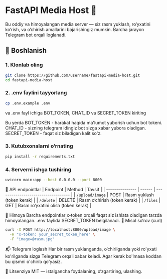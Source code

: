 # FastAPI Media Host 🎯

Bu oddiy va himoyalangan media server — siz rasm yuklash, ro‘yxatini ko‘rish, va o‘chirish amallarini bajarishingiz mumkin. Barcha jarayon Telegram bot orqali loglanadi.

## 🚀 Boshlanish

### 1. Klonlab oling

```bash
git clone https://github.com/username/fastapi-media-host.git
cd fastapi-media-host
```
### 2. .env faylini tayyorlang
```bash
cp .env.example .env
```
va .env fayl ichiga BOT_TOKEN, CHAT_ID va SECRET_TOKEN kiriting

Bu yerda BOT_TOKEN - harakat haqida ma'lumot yuborish uchun bot tokeni.
         CHAT_ID - sizning telegram idingiz bot sizga xabar yubora oladigan.
         SECRET_TOKEN - faqat siz biladigan kalit so'z. 

### 3. Kutubxonalarni o‘rnating
```bash
pip install -r requirements.txt
```
### 4. Serverni ishga tushiring
```bash
uvicorn main:app --host 0.0.0.0 --port 8000
```
📡 API endpointlar
| Endpoint        | Method | Tavsif                              |
| --------------- | ------ | ----------------------------------- |
| `/upload/image` | POST   | Rasm yuklash (token kerak)          |
| `/delete`       | DELETE | Rasm o‘chirish (token kerak)        |
| `/files`        | GET    | Rasm ro‘yxatini olish (token kerak) |

🔐 Himoya
Barcha endpointlar x-token orqali faqat siz ishlata oladigan tarzda himoyalangan. .env faylida SECRET_TOKEN belgilanadi.
🧾 Misol so‘rov (curl)
```bash
curl -X POST http://localhost:8000/upload/image \
  -H "x-token: your_secret_token_here" \
  -F "image=@rasm.jpg"
```

📬 Telegram loglash
Har bir rasm yuklanganda, o‘chirilganda yoki ro'yxati ko'rilganda sizga Telegram orqali xabar keladi. Agar kerak bo'lmasa koddan bu qismni o'chirib qo'yasiz.

📄 Litsenziya
MIT — istalgancha foydalaning, o‘zgartiring, ulashing.
